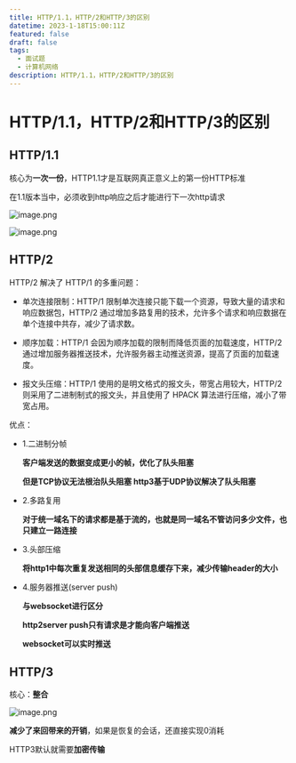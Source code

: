 ```yaml
---
title: HTTP/1.1，HTTP/2和HTTP/3的区别
datetime: 2023-1-18T15:00:11Z
featured: false
draft: false
tags:
  - 面试题
  - 计算机网络
description: HTTP/1.1，HTTP/2和HTTP/3的区别
---
```


# HTTP/1.1，HTTP/2和HTTP/3的区别

## HTTP/1.1

核心为**一次一份**，HTTP1.1才是互联网真正意义上的第一份HTTP标准

在1.1版本当中，必须收到http响应之后才能进行下一次http请求

![image.png](https://ldbbs.ldmnq.com/bbs/topic/attachment/2023-2/17882d4b-3492-44a6-b4b3-a46e04ebd0dd.png)

![image.png](https://ldbbs.ldmnq.com/bbs/topic/attachment/2023-2/11891685-7e77-4b32-9fa1-e39c407f6d8e.png)

## HTTP/2

HTTP/2 解决了 HTTP/1 的多重问题：

- 单次连接限制：HTTP/1 限制单次连接只能下载一个资源，导致大量的请求和响应数据包，HTTP/2 通过增加多路复用的技术，允许多个请求和响应数据在单个连接中共存，减少了请求数。

- 顺序加载：HTTP/1 会因为顺序加载的限制而降低页面的加载速度，HTTP/2 通过增加服务器推送技术，允许服务器主动推送资源，提高了页面的加载速度。

- 报文头压缩：HTTP/1 使用的是明文格式的报文头，带宽占用较大，HTTP/2 则采用了二进制制式的报文头，并且使用了 HPACK 算法进行压缩，减小了带宽占用。

优点：

- 1.二进制分帧

  **客户端发送的数据变成更小的帧，优化了队头阻塞**

  **但是TCP协议无法根治队头阻塞 http3基于UDP协议解决了队头阻塞**

- 2.多路复用

  **对于统一域名下的请求都是基于流的，也就是同一域名不管访问多少文件，也只建立一路连接**

- 3.头部压缩

  **将http1中每次重复发送相同的头部信息缓存下来，减少传输header的大小**

- 4.服务器推送(server push)

  **与websocket进行区分**

  **http2server push只有请求是才能向客户端推送**

  **websocket可以实时推送**

## HTTP/3

核心：**整合**

![image.png](https://ldbbs.ldmnq.com/bbs/topic/attachment/2023-2/5b2218a7-63b5-43b9-99fc-407468635931.png)

**减少了来回带来的开销**，如果是恢复的会话，还直接实现0消耗

HTTP3默认就需要**加密传输**

